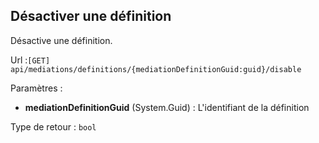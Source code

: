## <span id='desactiverdefinition'>Désactiver une définition</span>

Désactive une définition.

Url :`[GET] api/mediations/definitions/{mediationDefinitionGuid:guid}/disable`

Paramètres : 

- **mediationDefinitionGuid** (System.Guid) : L'identifiant de la définition

Type de retour : `bool`

